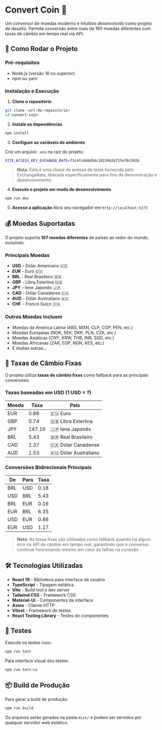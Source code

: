# Convert Coin 💱

Um conversor de moedas moderno e intuitivo desenvolvido como projeto de desafio. Permite conversão entre mais de 160 moedas diferentes com taxas de câmbio em tempo real via API.

## 🚀 Como Rodar o Projeto

### Pré-requisitos
- Node.js (versão 16 ou superior)
- npm ou yarn

### Instalação e Execução

1. **Clone o repositório**
```bash
git clone <url-do-repositorio>
cd convert-coin
```

2. **Instale as dependências**
```bash
npm install
```

3. **Configure as variáveis de ambiente**

Crie um arquivo `.env` na raiz do projeto:
```bash
VITE_ACCESS_KEY_EXCHANGE_RATE=f3c4fc668d56c10239b2b72fef8c592b
```
> **Nota**: Esta é uma chave de acesso de teste fornecida pelo ExchangeRate, liberada especificamente para fins de demonstração e desenvolvimento.

4. **Execute o projeto em modo de desenvolvimento**
```bash
npm run dev
```

5. **Acesse a aplicação**
Abra seu navegador em `http://localhost:5173`

## 💰 Moedas Suportadas

O projeto suporta **167 moedas diferentes** de países ao redor do mundo, incluindo:

### Principais Moedas
- **USD** - Dólar Americano 🇺🇸
- **EUR** - Euro 🇪🇺
- **BRL** - Real Brasileiro 🇧🇷
- **GBP** - Libra Esterlina 🇬🇧
- **JPY** - Iene Japonês 🇯🇵
- **CAD** - Dólar Canadense 🇨🇦
- **AUD** - Dólar Australiano 🇦🇺
- **CHF** - Franco Suíço 🇨🇭

### Outras Moedas Incluem
- Moedas da América Latina (ARS, MXN, CLP, COP, PEN, etc.)
- Moedas Europeias (NOK, SEK, DKK, PLN, CZK, etc.)
- Moedas Asiáticas (CNY, KRW, THB, INR, SGD, etc.)
- Moedas Africanas (ZAR, EGP, NGN, KES, etc.)
- E muitas outras...

## 🔄 Taxas de Câmbio Fixas

O projeto utiliza **taxas de câmbio fixas** como fallback para as principais conversões:

### Taxas baseadas em USD (1 USD = ?)

| Moeda | Taxa | País |
|---|---|---|
| EUR | 0.86 | 🇪🇺 Euro |
| GBP | 0.74 | 🇬🇧 Libra Esterlina |
| JPY | 147.16 | 🇯🇵 Iene Japonês |
| BRL | 5.43 | 🇧🇷 Real Brasileiro |
| CAD | 1.37 | 🇨🇦 Dólar Canadense |
| AUD | 1.53 | 🇦🇺 Dólar Australiano |

### Conversões Bidirecionais Principais

| De | Para | Taxa |
|---|---|---|
| BRL | USD | 0.18 |
| USD | BRL | 5.43 |
| BRL | EUR | 0.16 |
| EUR | BRL | 6.35 |
| USD | EUR | 0.86 |
| EUR | USD | 1.17 |

> **Nota**: As taxas fixas são utilizadas como fallback quando há algum erro na API de câmbio em tempo real, garantindo que o conversor continue funcionando mesmo em caso de falhas na conexão.

## 🛠️ Tecnologias Utilizadas

- **React 19** - Biblioteca para interface de usuário
- **TypeScript** - Tipagem estática
- **Vite** - Build tool e dev server
- **Tailwind CSS** - Framework CSS
- **Material-UI** - Componentes de interface
- **Axios** - Cliente HTTP
- **Vitest** - Framework de testes
- **React Testing Library** - Testes de componentes

## 🧪 Testes

Execute os testes com:
```bash
npm run test
```

Para interface visual dos testes:
```bash
npm run test:ui
```

## 📦 Build de Produção

Para gerar a build de produção:
```bash
npm run build
```

Os arquivos serão gerados na pasta `dist/` e podem ser servidos por qualquer servidor web estático.

